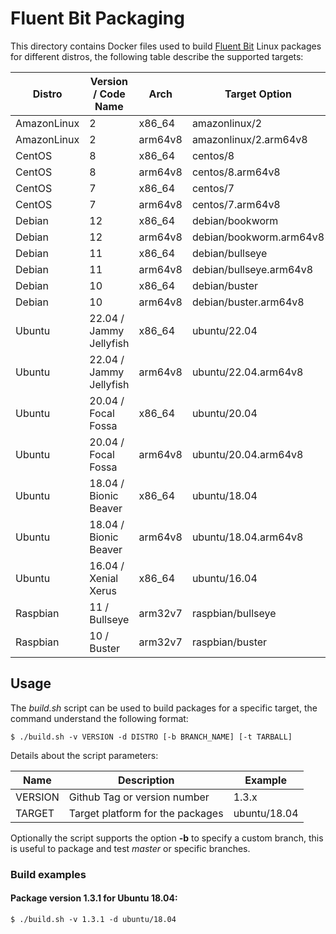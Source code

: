 # Fluent Bit Packaging

This directory contains Docker files used to build [Fluent Bit](http://fluentbit.io) Linux packages for different distros, the following table describe the supported targets:

| Distro       |   Version / Code Name     | Arch    | Target Option           |
|--------------|---------------------------|---------|-------------------------|
| AmazonLinux  |   2                       | x86_64  | amazonlinux/2           |
| AmazonLinux  |   2                       | arm64v8 | amazonlinux/2.arm64v8   |
| CentOS       |   8                       | x86_64  | centos/8                |
| CentOS       |   8                       | arm64v8 | centos/8.arm64v8        |
| CentOS       |   7                       | x86_64  | centos/7                |
| CentOS       |   7                       | arm64v8 | centos/7.arm64v8        |
| Debian       |   12                      | x86_64  | debian/bookworm         |
| Debian       |   12                      | arm64v8 | debian/bookworm.arm64v8 |
| Debian       |   11                      | x86_64  | debian/bullseye         |
| Debian       |   11                      | arm64v8 | debian/bullseye.arm64v8 |
| Debian       |   10                      | x86_64  | debian/buster           |
| Debian       |   10                      | arm64v8 | debian/buster.arm64v8   |
| Ubuntu       |   22.04 / Jammy Jellyfish | x86_64  | ubuntu/22.04            |
| Ubuntu       |   22.04 / Jammy Jellyfish | arm64v8 | ubuntu/22.04.arm64v8    |
| Ubuntu       |   20.04 / Focal Fossa     | x86_64  | ubuntu/20.04            |
| Ubuntu       |   20.04 / Focal Fossa     | arm64v8 | ubuntu/20.04.arm64v8    |
| Ubuntu       |   18.04 / Bionic Beaver   | x86_64  | ubuntu/18.04            |
| Ubuntu       |   18.04 / Bionic Beaver   | arm64v8 | ubuntu/18.04.arm64v8    |
| Ubuntu       |   16.04 / Xenial Xerus    | x86_64  | ubuntu/16.04            |
| Raspbian     |   11 / Bullseye           | arm32v7 | raspbian/bullseye       |
| Raspbian     |   10 / Buster             | arm32v7 | raspbian/buster         |

## Usage

The _build.sh_ script can be used to build packages for a specific target, the command understand the following format:

```
$ ./build.sh -v VERSION -d DISTRO [-b BRANCH_NAME] [-t TARBALL]
```

Details about the script parameters:

| Name        | Description                      | Example                |
|-------------|----------------------------------|------------------------|
| VERSION     | Github Tag or version number     | 1.3.x                  |
| TARGET      | Target platform for the packages | ubuntu/18.04           |

Optionally the script supports the option __-b__ to specify a custom branch, this is useful to package and test _master_ or specific branches.

### Build examples

#### Package version 1.3.1 for Ubuntu 18.04:

```
$ ./build.sh -v 1.3.1 -d ubuntu/18.04
```
